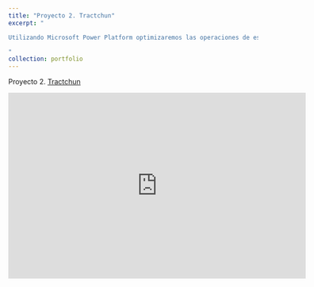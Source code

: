 ```yaml
---
title: "Proyecto 2. Tractchun"
excerpt: "

Utilizando Microsoft Power Platform optimizaremos las operaciones de esta organización <br/> <img src='/images/proyecto1.jpg' class='proyecto-img'> 

"
collection: portfolio
---
```


Proyecto 2. [Tractchun](https://wendolyponce.github.io/portfolio/power-bi-2/) 

<iframe title="Proyecto 2. Tractchun" width="600" height="373.5" src="https://app.powerbi.com/view?r=eyJrIjoiY2YyZjQ0MWQtMzQyNS00NGM4LWE4N2YtNWUzNjNkMWE0N2M0IiwidCI6ImEzY2QwMDVjLTI1MTQtNDcwOS1iNTg4LTFkNzhiZTM3NTBhNiIsImMiOjl9" frameborder="0" allowFullScreen="true"></iframe>
